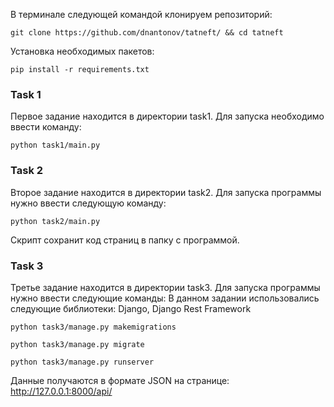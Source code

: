 В терминале следующей командой клонируем репозиторий:  

`git clone https://github.com/dnantonov/tatneft/ && cd tatneft`

Установка необходимых пакетов:  

`pip install -r requirements.txt`

### Task 1
Первое задание находится в директории task1. Для запуска необходимо ввести команду:  

`python task1/main.py`

### Task 2
Второе задание находится в директории task2. Для запуска программы нужно ввести следующую команду:

`python task2/main.py`

Скрипт сохранит код страниц в папку с программой.

### Task 3
Третье задание находится в директории task3. Для запуска программы нужно ввести следующие команды:
В данном задании использовались следующие библиотеки: Django, Django Rest Framework

`python task3/manage.py makemigrations`

`python task3/manage.py migrate`

`python task3/manage.py runserver`

Данные получаются в формате JSON на странице: http://127.0.0.1:8000/api/
